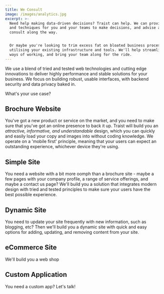 ```yaml
---
title: We Consult
image: /images/analytics.jpg
excerpt: >-
  Need help making data-driven decisions? Traist can help. We can provide tools
  and techniques for you and your teams to make decisions, and advise and
  consult along the way.


  Or maybe you're looking to trim excess fat on bloated business processes,
  utilising your existing infrastructure and tools. We'll help streamline your
  ways of working, and bring your team along for the ride.
---
```

We use a blend of tried and tested web technologies and cutting edge innovations to deliver highly performance and stable solutions for your business. We focus on building robust, usable interfaces, with backend security and data privacy baked in.

What's your use case?

## Brochure Website

You've got a new product or service on the market, and you need to make sure that you've got an online presence to back it up. Traist will build you an *attractive, informative, and understandable* design, which you can quickly and easily load your copy and images into without coding knowledge. We operate on a 'mobile first' principle, meaning that your users can expect an outstanding experience, whichever device they're using.

## Simple Site

You need a website with a bit more oomph than a brochure site - maybe a few pages with your company profile, a range of service offerings, and maybe a contact us page? We'll build you a solution that integrates modern design with tried and tested principles to make sure your users have the best possible experience.

## Dynamic Site

You need to update your site frequently with new information, such as blogging, etc? Then we'll build you a dynamic site with quick and easy options for adding, updating, and removing content from your site.

## eCommerce Site

We'll build you a web shop

## Custom Application

You need a custom app? Let's talk!